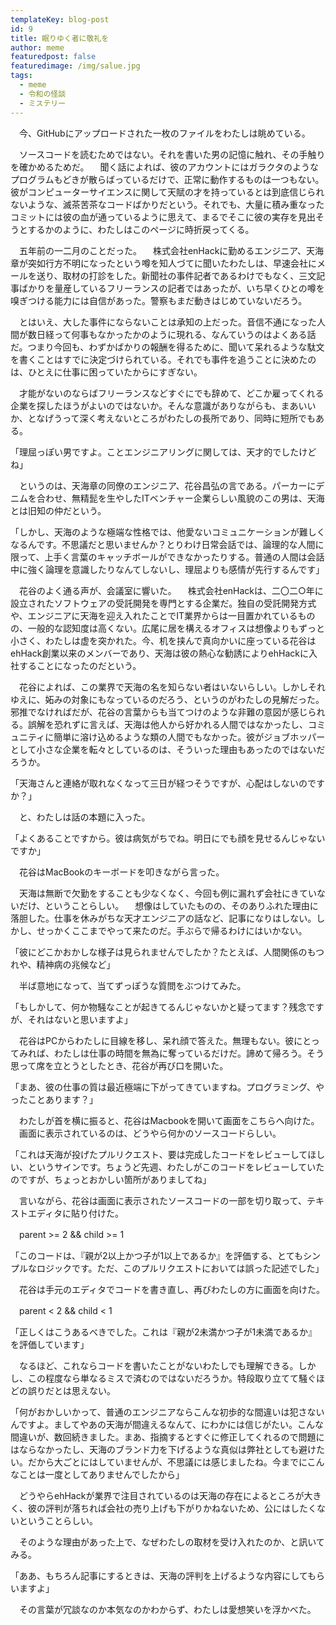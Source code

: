```yaml
---
templateKey: blog-post
id: 9
title: 眠りゆく者に敬礼を
author: meme
featuredpost: false
featuredimage: /img/salue.jpg
tags:
  - meme
  - 令和の怪談
  - ミステリー
---
```

　今、GitHubにアップロードされた一枚のファイルをわたしは眺めている。

　ソースコードを読むためではない。それを書いた男の記憶に触れ、その手触りを確かめるためだ。
　聞く話によれば、彼のアカウントにはガラクタのようなプログラムもどきが散らばっているだけで、正常に動作するものは一つもない。彼がコンピューターサイエンスに関して天賦の才を持っているとは到底信じられないような、滅茶苦茶なコードばかりだという。それでも、大量に積み重なったコミットには彼の血が通っているように思えて、まるでそこに彼の実存を見出そうとするかのように、わたしはこのページに時折戻ってくる。

　五年前の一二月のことだった。
　株式会社enHackに勤めるエンジニア、天海章が突如行方不明になったという噂を知人づてに聞いたわたしは、早速会社にメールを送り、取材の打診をした。新聞社の事件記者であるわけでもなく、三文記事ばかりを量産しているフリーランスの記者ではあったが、いち早くひとの噂を嗅ぎつける能力には自信があった。警察もまだ動きはじめていないだろう。

　とはいえ、大した事件にならないことは承知の上だった。音信不通になった人間が数日経って何事もなかったかのように現れる、なんていうのはよくある話だ。つまり今回も、わずかばかりの報酬を得るために、聞いて呆れるような駄文を書くことはすでに決定づけられている。それでも事件を追うことに決めたのは、ひとえに仕事に困っていたからにすぎない。

　才能がないのならばフリーランスなどすぐにでも辞めて、どこか雇ってくれる企業を探したほうがよいのではないか。そんな意識がありながらも、まあいいか、となげうって深く考えないところがわたしの長所であり、同時に短所でもある。


「理屈っぽい男ですよ。ことエンジニアリングに関しては、天才的でしたけどね」

　というのは、天海章の同僚のエンジニア、花谷昌弘の言である。パーカーにデニムを合わせ、無精髭を生やしたITベンチャー企業らしい風貌のこの男は、天海とは旧知の仲だという。

「しかし、天海のような極端な性格では、他愛ないコミュニケーションが難しくなるんです。不思議だと思いませんか？とりわけ日常会話では、論理的な人間に限って、上手く言葉のキャッチボールができなかったりする。普通の人間は会話中に強く論理を意識したりなんてしないし、理屈よりも感情が先行するんです」

　花谷のよく通る声が、会議室に響いた。
　株式会社enHackは、二〇二○年に設立されたソフトウェアの受託開発を専門とする企業だ。独自の受託開発方式や、エンジニアに天海を迎え入れたことでIT業界からは一目置かれているものの、一般的な認知度は高くない。広尾に居を構えるオフィスは想像よりもずっと小さく、わたしは虚を突かれた。今、机を挟んで真向かいに座っている花谷はehHack創業以来のメンバーであり、天海は彼の熱心な勧誘によりehHackに入社することになったのだという。

　花谷によれば、この業界で天海の名を知らない者はいないらしい。しかしそれゆえに、妬みの対象にもなっているのだろう、というのがわたしの見解だった。邪推でなければだが、花谷の言葉からも当てつけのような非難の意図が感じられる。誤解を恐れずに言えば、天海は他人から好かれる人間ではなかったし、コミュニティに簡単に溶け込めるような類の人間でもなかった。彼がジョブホッパーとして小さな企業を転々としているのは、そういった理由もあったのではないだろうか。

「天海さんと連絡が取れなくなって三日が経つそうですが、心配はしないのですか？」

　と、わたしは話の本題に入った。

「よくあることですから。彼は病気がちでね。明日にでも顔を見せるんじゃないですか」

　花谷はMacBookのキーボードを叩きながら言った。

　天海は無断で欠勤をすることも少なくなく、今回も例に漏れず会社にきていないだけ、ということらしい。
　想像はしていたものの、そのありふれた理由に落胆した。仕事を休みがちな天才エンジニアの話など、記事になりはしない。しかし、せっかくここまでやって来たのだ。手ぶらで帰るわけにはいかない。

「彼にどこかおかしな様子は見られませんでしたか？たとえば、人間関係のもつれや、精神病の兆候など」

　半ば意地になって、当てずっぽうな質問をぶつけてみた。

「もしかして、何か物騒なことが起きてるんじゃないかと疑ってます？残念ですが、それはないと思いますよ」

　花谷はPCからわたしに目線を移し、呆れ顔で答えた。無理もない。彼にとってみれば、わたしは仕事の時間を無為に奪っているだけだ。諦めて帰ろう。そう思って席を立とうとしたとき、花谷が再び口を開いた。

「まあ、彼の仕事の質は最近極端に下がってきていますね。プログラミング、やったことあります？」

　わたしが首を横に振ると、花谷はMacbookを開いて画面をこちらへ向けた。
　画面に表示されているのは、どうやら何かのソースコードらしい。

「これは天海が投げたプルリクエスト、要は完成したコードをレビューしてほしい、というサインです。ちょうど先週、わたしがこのコードをレビューしていたのですが、ちょっとおかしい箇所がありましてね」

　言いながら、花谷は画面に表示されたソースコードの一部を切り取って、テキストエディタに貼り付けた。

　parent >= 2 && child >= 1

「このコードは、『親が2以上かつ子が1以上であるか』を評価する、とてもシンプルなロジックです。ただ、このプルリクエストにおいては誤った記述でした」

　花谷は手元のエディタでコードを書き直し、再びわたしの方に画面を向けた。

　parent < 2 && child < 1

「正しくはこうあるべきでした。これは『親が2未満かつ子が1未満であるか』を評価しています」

　なるほど、これならコードを書いたことがないわたしでも理解できる。しかし、この程度なら単なるミスで済むのではないだろうか。特段取り立てて騒ぐほどの誤りだとは思えない。

「何がおかしいかって、普通のエンジニアならこんな初歩的な間違いは犯さないんですよ。ましてやあの天海が間違えるなんて、にわかには信じがたい。こんな間違いが、数回続きました。まあ、指摘するとすぐに修正してくれるので問題にはならなかったし、天海のブランド力を下げるような真似は弊社としても避けたい。だから大ごとにはしていませんが、不思議には感じましたね。今までにこんなことは一度としてありませんでしたから」

　どうやらehHackが業界で注目されているのは天海の存在によるところが大きく、彼の評判が落ちれば会社の売り上げも下がりかねないため、公にはしたくないということらしい。

　そのような理由があった上で、なぜわたしの取材を受け入れたのか、と訊いてみる。

「ああ、もちろん記事にするときは、天海の評判を上げるような内容にしてもらいますよ」

　その言葉が冗談なのか本気なのかわからず、わたしは愛想笑いを浮かべた。
